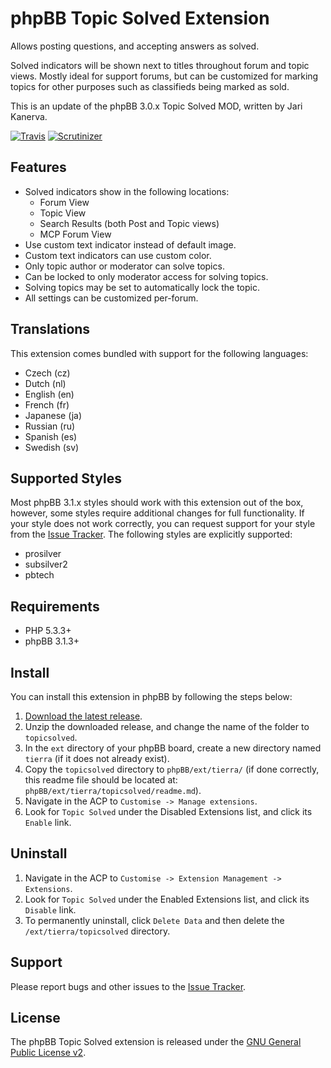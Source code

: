 # phpBB Topic Solved Extension

Allows posting questions, and accepting answers as solved.

Solved indicators will be shown next to titles throughout forum and topic
views. Mostly ideal for support forums, but can be customized for marking
topics for other purposes such as classifieds being marked as sold.

This is an update of the phpBB 3.0.x Topic Solved MOD, written by Jari Kanerva.

[![Travis](https://img.shields.io/travis/tierra/topicsolved.svg)](https://travis-ci.org/tierra/topicsolved)
[![Scrutinizer](https://img.shields.io/scrutinizer/g/tierra/topicsolved.svg)](https://scrutinizer-ci.com/g/tierra/topicsolved/?branch=master)

## Features

*   Solved indicators show in the following locations:
    *   Forum View
    *   Topic View
    *   Search Results (both Post and Topic views)
    *   MCP Forum View
*   Use custom text indicator instead of default image.
*   Custom text indicators can use custom color.
*   Only topic author or moderator can solve topics.
*   Can be locked to only moderator access for solving topics.
*   Solving topics may be set to automatically lock the topic.
*   All settings can be customized per-forum.

## Translations

This extension comes bundled with support for the following languages:

*    Czech (cz)
*    Dutch (nl)
*    English (en)
*    French (fr)
*    Japanese (ja)
*    Russian (ru)
*    Spanish (es)
*    Swedish (sv)

## Supported Styles

Most phpBB 3.1.x styles should work with this extension out of the box,
however, some styles require additional changes for full functionality. If your
style does not work correctly, you can request support for your style from the
[Issue Tracker][]. The following styles are explicitly supported:

*   prosilver
*   subsilver2
*   pbtech

## Requirements

*   PHP 5.3.3+
*   phpBB 3.1.3+

## Install

You can install this extension in phpBB by following the steps below:

1. [Download the latest release](https://github.com/tierra/topicsolved/releases).
2. Unzip the downloaded release, and change the name of the folder to
   `topicsolved`.
3. In the `ext` directory of your phpBB board, create a new directory named
   `tierra` (if it does not already exist).
4. Copy the `topicsolved` directory to `phpBB/ext/tierra/` (if done correctly,
   this readme file should be located at:
   `phpBB/ext/tierra/topicsolved/readme.md`).
5. Navigate in the ACP to `Customise -> Manage extensions`.
6. Look for `Topic Solved` under the Disabled Extensions list, and click its
   `Enable` link.

## Uninstall

1. Navigate in the ACP to `Customise -> Extension Management -> Extensions`.
2. Look for `Topic Solved` under the Enabled Extensions list, and click its
   `Disable` link.
3. To permanently uninstall, click `Delete Data` and then delete the
   `/ext/tierra/topicsolved` directory.

## Support

Please report bugs and other issues to the [Issue Tracker][].

[Issue Tracker]: https://github.com/tierra/topicsolved/issues

## License

The phpBB Topic Solved extension is released under the
[GNU General Public License v2][GPL-2.0].

[GPL-2.0]: http://opensource.org/licenses/GPL-2.0
